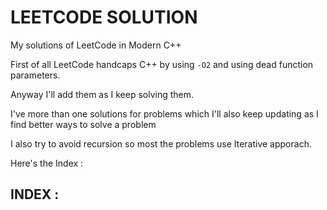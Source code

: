 ﻿# LEETCODE SOLUTION

My solutions of LeetCode in Modern C++

First of all LeetCode handcaps C++ by using `-O2` and using dead function parameters.

Anyway I'll add them as I keep solving them.

I've more than one solutions for problems which I'll also keep updating as I find better ways to solve a problem

I also try to avoid recursion so most the problems use Iterative apporach.

Here's the Index : 
## INDEX : 


